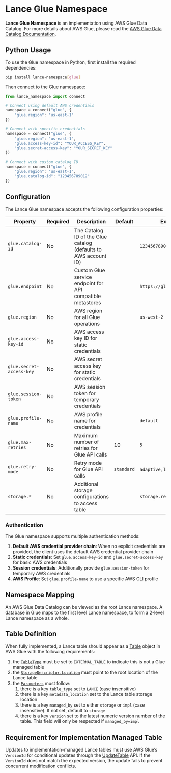 # Lance Glue Namespace

**Lance Glue Namespace** is an implementation using AWS Glue Data Catalog.
For more details about AWS Glue, please read the [AWS Glue Data Catalog Documentation](https://docs.aws.amazon.com/glue/).

## Python Usage

To use the Glue namespace in Python, first install the required dependencies:

```bash
pip install lance-namespace[glue]
```

Then connect to the Glue namespace:

```python
from lance_namespace import connect

# Connect using default AWS credentials
namespace = connect("glue", {
    "glue.region": "us-east-1"
})

# Connect with specific credentials
namespace = connect("glue", {
    "glue.region": "us-east-1",
    "glue.access-key-id": "YOUR_ACCESS_KEY",
    "glue.secret-access-key": "YOUR_SECRET_KEY"
})

# Connect with custom catalog ID
namespace = connect("glue", {
    "glue.region": "us-east-1",
    "glue.catalog-id": "123456789012"
})
```

## Configuration

The Lance Glue namespace accepts the following configuration properties:

| Property                 | Required | Description                                                     | Default                   | Example                         |
|--------------------------|----------|-----------------------------------------------------------------|---------------------------|---------------------------------|
| `glue.catalog-id`        | No       | The Catalog ID of the Glue catalog (defaults to AWS account ID) |                           | `123456789012`                  |
| `glue.endpoint`          | No       | Custom Glue service endpoint for API compatible metastores      |                           | `https://glue.example.com`      |
| `glue.region`            | No       | AWS region for all Glue operations                              |                           | `us-west-2`                     |
| `glue.access-key-id`     | No       | AWS access key ID for static credentials                        |                           |                                 |
| `glue.secret-access-key` | No       | AWS secret access key for static credentials                    |                           |                                 |
| `glue.session-token`     | No       | AWS session token for temporary credentials                     |                           |                                 |
| `glue.profile-name`      | No       | AWS profile name for credentials                                |                           | `default`                       |
| `glue.max-retries`       | No       | Maximum number of retries for Glue API calls                    | 10                        | `5`                             |
| `glue.retry-mode`        | No       | Retry mode for Glue API calls                                   | `standard`                | `adaptive`, `legacy`            |
| `storage.*`              | No       | Additional storage configurations to access table               |                           | `storage.region=us-west-2`      |

### Authentication

The Glue namespace supports multiple authentication methods:

1. **Default AWS credential provider chain**: When no explicit credentials are provided, the client uses the default AWS credential provider chain
2. **Static credentials**: Set `glue.access-key-id` and `glue.secret-access-key` for basic AWS credentials
3. **Session credentials**: Additionally provide `glue.session-token` for temporary AWS credentials
4. **AWS Profile**: Set `glue.profile-name` to use a specific AWS CLI profile

## Namespace Mapping

An AWS Glue Data Catalog can be viewed as the root Lance namespace.
A database in Glue maps to the first level Lance namespace,
to form a 2-level Lance namespace as a whole.

## Table Definition

When fully implemented, a Lance table should appear as a [Table](https://docs.aws.amazon.com/glue/latest/webapi/API_Table.html) 
object in AWS Glue with the following requirements:

1. the [`TableType`](https://docs.aws.amazon.com/glue/latest/webapi/API_Table.html#Glue-Type-Table-TableType) must be set to `EXTERNAL_TABLE` to indicate this is not a Glue managed table
2. the [`StorageDescriptor.Location`](https://docs.aws.amazon.com/glue/latest/webapi/API_StorageDescriptor.html#Glue-Type-StorageDescriptor-Location) must point to the root location of the Lance table
3. the [`Parameters`](https://docs.aws.amazon.com/glue/latest/webapi/API_Table.html#Glue-Type-Table-Parameters) must follow:
    1. there is a key `table_type` set to `LANCE` (case insensitive)
    2. there is a key `metadata_location` set to the Lance table storage location
    3. there is a key `managed_by` set to either `storage` or `impl` (case insensitive). If not set, default to `storage`
    4. there is a key `version` set to the latest numeric version number of the table. This field will only be respected if `managed_by=impl`

## Requirement for Implementation Managed Table

Updates to implementation-managed Lance tables must use AWS Glue’s `VersionId` for conditional updates through the
[UpdateTable](https://docs.aws.amazon.com/glue/latest/webapi/API_UpdateTable.html) API. If the `VersionId` does not 
match the expected version, the update fails to prevent concurrent modification conflicts.
